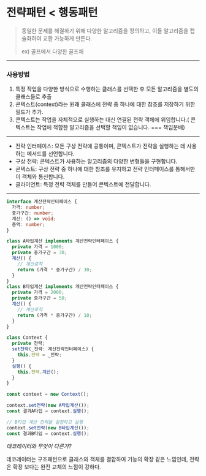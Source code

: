 # 전략패턴 < 행동패턴

> 동일한 문제를 해결하기 위해 다양한 알고리즘을 정의하고, 이들 알고리즘을 캡슐화하여 교환 가능하게 만든다.
>
> ex) 골프에서 다양한 골프채

---

### 사용방법

1. 특정 작업을 다양한 방식으로 수행하는 클래스를 선택한 후 모든 알고리즘을 별도의 클래스들로 추출
2. 콘텍스트(context)​라는 원래 클래스에 전략 중 하나에 대한 참조를 저장하기 위한 필드가 추가.
3. 콘텍스트는 작업을 자체적으로 실행하는 대신 연결된 전략 객체에 위임합니다.( 콘텍스트는 작업에 적합한 알고리즘을 선택할 책임이 없습니다. === 책임분배)

---

- 전략 인터페이스: 모든 구상 전략에 공통이며, 콘텍스트가 전략을 실행하는 데 사용하는 메서드를 선언합니다.
- 구상 전략: 콘텍스트가 사용하는 알고리즘의 다양한 변형들을 구현합니다.
- 콘텍스트: 구상 전략 중 하나에 대한 참조를 유지하고 전략 인터페이스를 통해서만 이 객체와 통신합니다.
- 클라이언트: 특정 전략 객체를 만들어 콘텍스트에 전달합니다.

---

```typescript
interface 계산전략인터페이스 {
  가격: number;
  중가구간: number;
  계산: () => void;
  총액: number;
}

class A타입계산 implements 계산전략인터페이스 {
  private 가격 = 1000;
  private 중가구간 = 30;
  계산() {
    // 계산로직
    return (가격 * 중가구간) / 30;
  }
}
class B타입계산 implements 계산전략인터페이스 {
  private 가격 = 2000;
  private 중가구간 = 50;
  계산() {
    // 계산로직
    return (가격 * 중가구간) / 10;
  }
}

class Context {
  private 전략;
  set전략(_전략: 계산전략인터페이스) {
    this.전략 = _전략;
  }
  실행() {
    this.전략.계산();
  }
}

const context = new Context();

context.set전략(new A타입계산());
const 결과A타입 = context.실행();

// B타입 계산 전략을 설정하고 실행
context.set전략(new B타입계산());
const 결과B타입 = context.실행();
```

_데코레이터와 무엇이 다른가?_

데코레이터는 구조패턴으로 클래스와 객체를 결합하여 기능의 확장 같은 느낌인데, 전략은 확장 보다는 완전 교체의 느낌이 강하다.
